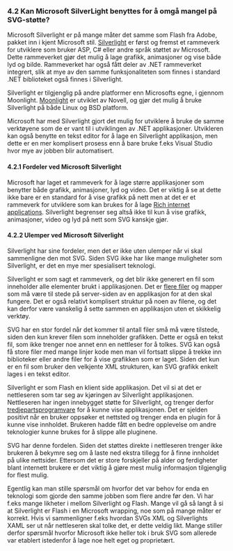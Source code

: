 ### 4.2 Kan Microsoft SilverLight benyttes for å omgå mangel på SVG-støtte? ###

Microsoft Silverlight er på mange måter det samme som Flash fra Adobe, pakket inn
i kjent Microsoft stil. [Silverlight][1] er først og fremst et rammeverk for utviklere
som bruker ASP, C# eller andre språk støttet av Microsoft. Dette rammeverket gjør
det mulig å lage grafikk, animasjoner og vise både lyd og bilde. Rammeverket har også
fått deler av .NET rammeverket integrert, slik at mye av den samme funksjonaliteten
som finnes i standard .NET biblioteket også finnes i Silverlight.

Silverlight er tilgjenglig på andre platformer enn Microsofts egne, i gjennom 
Moonlight. [Moonlight][2] er utviklet av Novell, og gjør det mulig å bruke
Silverlight på både Linux og BSD platform.

Microsoft har med Silverlight gjort det mulig for utviklere å bruke de samme
verktøyene som de er vant til i utviklingen av .NET applikasjoner. Utvikleren kan
også benytte en tekst editor for å lage en Silverlight applikasjon, men dette
er en mer komplisert prosess enn å bare bruke f.eks Visual Studio hvor mye av
jobben blir automatisert.

#### 4.2.1 Fordeler ved Microsoft Silverlight ####

Microsoft har laget et rammeverk for å lage større applikasjoner som benytter
både grafikk, animasjoner, lyd og video. Det er viktig å se at dette ikke bare
er en standard for å vise grafikk på nett men at det er et rammeverk for utviklere
som kan brukes for å lage [Rich internet applications][5]. Silverlight begrenser seg
altså ikke til kun å vise grafikk, animasjoner, video og lyd på nett som SVG
kanskje gjør.

#### 4.2.2 Ulemper ved Microsoft Silverlight ####

Silverlight har sine fordeler, men det er ikke uten ulemper når vi skal sammenligne
den mot SVG. Siden SVG ikke har like mange muligheter som Silverlight, er det
en mye mer spesialisert teknologi.

Silverlight er som sagt et rammeverk, og det blir ikke generert en fil som
inneholder alle elementer brukt i applikasjonen. Det er [flere filer][3] og
mapper som må være til stede på server-siden av en applikasjon for at den skal
fungere. Det er også relativt komplisert struktur på noen av filene, og det kan 
derfor være vanskelig å sette sammen en applikasjon uten et skikkelig verktøy.

SVG har en stor fordel når det kommer til antall filer små må være tilstede, siden
den kun krever filen som inneholder grafikken. Dette er også en tekst fil, som
ikke trenger noe annet enn en nettleser for å tolkes. SVG kan også få store filer
med mange linjer kode men man vil fortsatt slippe å trekke inn biblioteker eller
andre filer for å vise grafikken som er laget. Siden det kun er en fil som bruker
den velkjente XML strukturen, kan SVG grafikk enkelt lages i en tekst editor.

Silverlight er som Flash en klient side applikasjon. Det vil si at det er nettleseren
som tar seg av kjøringen av Silverlight applikasjonen. Nettleseren har ingen 
innebygget støtte  for Silverlight, og trenger derfor [tredjepartsprogramvare][4] for
å kunne vise applikasjonen. Det er sjelden positivt når en bruker oppsøker et nettsted
og trenger enda en plugin for å kunne vise innholdet. Brukeren hadde fått en
bedre opplevelse om andre teknologier kunne brukes for å slippe alle pluginene.

SVG har denne fordelen. Siden det støttes direkte i nettleseren trenger ikke
brukeren å bekymre seg om å laste ned ekstra tillegg for å finne innholdet på
ulike nettsider. Ettersom det er store forskjeller på alder og ferdigheter
blant internett brukere er det viktig å gjøre mest mulig informasjon tilgjenglig
for flest mulig. 

Egentlig kan man stille spørsmål om hvorfor det var behov for enda en teknologi
som gjorde den samme jobben som flere andre før den. Vi har f.eks mange likheter
i mellom Silverlight og Flash. Mange vil gå så langt å si at Silverlight er Flash
i en Microsoft wrapping, noe som på mange måter er korrekt. Hvis vi sammenligner
f.eks hvordan SVGs XML og Silverlights XAML ser ut når nettleseren skal
tolke det, er dette veldig likt. Mange stiller derfor spørsmål hvorfor Microsoft
ikke heller tok i bruk SVG som allerede var etablert istedenfor å lage noe helt 
eget og proprietært. 

[1]: http://en.wikipedia.org/wiki/Microsoft_Silverlight "Microsoft Silverlight, Wikipedia, lest 2010-05-27"
[2]: http://www.mono-project.com/Moonlight#Goals "Moonlight - Mono Goals, Mono Project, lest 2010-05-27"
[3]: http://www.smashingmagazine.com/2009/05/09/flash-vs-silverlight-what-suits-your-needs-best "Flash vs. Silverlight - Deployment Part, Smashingmagazine, 2009-05-09"
[4]: http://www.microsoft.com/silverlight/what-is-silverlight "What Is Silverlight?, Microsoft, lest 2010-05-27"
[5]: http://en.wikipedia.org/wiki/Rich_Internet_application "Rich internet applications, Wikipedia, lest 2010-05-28"
